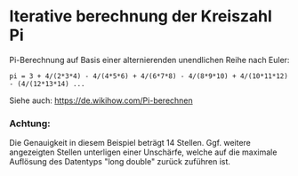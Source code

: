 # Iterative berechnung der Kreiszahl Pi
Pi-Berechnung auf Basis einer alternierenden unendlichen Reihe nach Euler:

`pi = 3 + 4/(2*3*4) - 4/(4*5*6) + 4/(6*7*8) - 4/(8*9*10) + 4/(10*11*12) - (4/(12*13*14) ... `

Siehe auch: https://de.wikihow.com/Pi-berechnen

### Achtung:
Die Genauigkeit in diesem Beispiel beträgt 14 Stellen. Ggf. weitere angezeigten Stellen unterligen einer Unschärfe, welche auf die maximale Auflösung des Datentyps "long double" zurück zuführen ist.

